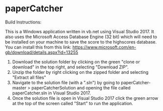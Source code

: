 # paperCatcher

Build Instructions:

This is a Windows application written in vb.net using Visual Studio 2017. It also uses the Microsoft Access Database Engine (32 bit) which will need to be installed on your machine to save the score to the highscores database. You can install this from this link: https://www.microsoft.com/en-gb/download/details.aspx?id=13255 

1. Download the solution folder by clicking on the green "clone or download" in the top right, and selecting "Download ZIP".
2. Unzip the folder by right clicking on the zipped folder and selecting "Extract all files"
3. Navigate to the solution file (with a ".sln") by going to paperCatcher-master > paperCatcherSolution and opening the file called paperCatcher.sln in Visual Studio 2017.
4. Once the solution file is open in Visual Studio 2017 click the green arrow at the top of the screen called "Start" to run the application.
